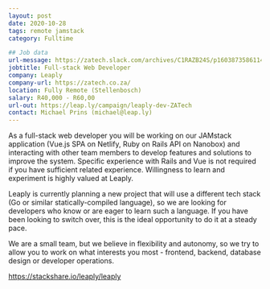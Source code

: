 ```yaml
---
layout: post
date: 2020-10-28
tags: remote jamstack
category: Fulltime

## Job data
url-message: https://zatech.slack.com/archives/C1RAZB24S/p1603873586114100
jobtitle: Full-stack Web Developer
company: Leaply
company-url: https://zatech.co.za/
location: Fully Remote (Stellenbosch)
salary: R40,000 - R60,00
url-out: https://leap.ly/campaign/leaply-dev-ZATech
contact: Michael Prins (michael@leap.ly)
---
```


As a full-stack web developer you will be working on our JAMstack application (Vue.js SPA on Netlify, Ruby on Rails API on Nanobox) and interacting with other team members to develop features and solutions to improve the system. Specific experience with Rails and Vue is not required if you have sufficient related experience. Willingness to learn and experiment is highly valued at Leaply.

Leaply is currently planning a new project that will use a different tech stack (Go or similar statically-compiled language), so we are looking for developers who know or are eager to learn such a language. If you have been looking to switch over, this is the ideal opportunity to do it at a steady pace.

We are a small team, but we believe in flexibility and autonomy, so we try to allow you to work on what interests you most - frontend, backend, database design or developer operations.

https://stackshare.io/leaply/leaply
